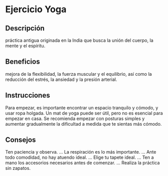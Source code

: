 # Ejercicio Yoga

## Descripción
práctica antigua originada en la India que busca la unión del cuerpo, la mente y el espíritu.

## Beneficios
 mejora de la flexibilidad, la fuerza muscular y el equilibrio, así como la reducción del estrés, la ansiedad y la presión arterial.

 ## Instrucciones
 Para empezar, es importante encontrar un espacio tranquilo y cómodo, y usar ropa holgada. Un mat de yoga puede ser útil, pero no es esencial para empezar en casa. Se recomienda empezar con posturas simples y aumentar gradualmente la dificultad a medida que te sientas más cómodo. 

 ## Consejos
Ten paciencia y observa. ...
La respiración es lo más importante. ...
Ante todo comodidad, no hay atuendo ideal. ...
Elige tu tapete ideal. ...
Ten a mano los accesorios necesarios antes de comenzar. ...
Realiza la práctica sin zapatos.
